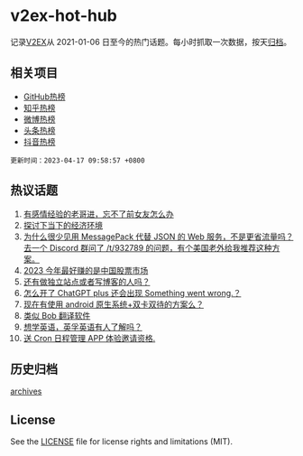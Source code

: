 # v2ex-hot-hub

 记录[V2EX](https://www.v2ex.com/)从 2021-01-06 日至今的热门话题。每小时抓取一次数据，按天[归档](archives)。
 
 ## 相关项目

- [GitHub热榜](https://github.com/lonnyzhang423/github-hot-hub)
- [知乎热榜](https://github.com/lonnyzhang423/zhihu-hot-hub)
- [微博热榜](https://github.com/lonnyzhang423/weibo-hot-hub)
- [头条热榜](https://github.com/lonnyzhang423/toutiao-hot-hub)
- [抖音热榜](https://github.com/lonnyzhang423/douyin-hot-hub)


 `更新时间：2023-04-17 09:58:57 +0800`

## 热议话题

1. [有感情经验的老哥进，忘不了前女友怎么办](https://www.v2ex.com/t/932912)
1. [探讨下当下的经济环境](https://www.v2ex.com/t/932889)
1. [为什么很少见用 MessagePack 代替 JSON 的 Web 服务，不是更省流量吗？去一个 Discord 群问了 /t/932789 的问题，有个美国老外给我推荐这种方案。](https://www.v2ex.com/t/932879)
1. [2023 今年最好赚的是中国股票市场](https://www.v2ex.com/t/932880)
1. [还有做独立站点或者写博客的人吗？](https://www.v2ex.com/t/932931)
1. [怎么开了 ChatGPT plus 还会出现 Something went wrong.？](https://www.v2ex.com/t/932930)
1. [现在有使用 android 原生系统+双卡双待的方案么？](https://www.v2ex.com/t/932905)
1. [类似 Bob 翻译软件](https://www.v2ex.com/t/932954)
1. [想学英语，英孚英语有人了解吗？](https://www.v2ex.com/t/932909)
1. [送 Cron 日程管理 APP 体验邀请资格.](https://www.v2ex.com/t/932869)

## 历史归档

[archives](archives)

## License

See the [LICENSE](LICENSE) file for license rights and limitations (MIT).
